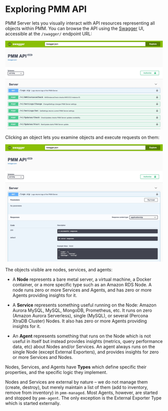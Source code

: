 # Exploring PMM API

PMM Server lets you visually interact with API resources representing all objects within PMM. You can browse the API using the [Swagger](https://swagger.io/tools/swagger-ui/) UI, accessible at the `/swagger/` endpoint URL:

![image](../_images/PMM_Swagger_API.jpg)

Clicking an object lets you examine objects and execute requests on them:

![image](../_images/PMM_Swagger_API_Execute.jpg)

The objects visible are nodes, services, and agents:

* A **Node** represents a bare metal server, a virtual machine, a Docker container, or a more specific type such as an Amazon RDS Node. A node runs zero or more Services and Agents, and has zero or more Agents providing insights for it.

* A **Service** represents something useful running on the Node: Amazon Aurora MySQL, MySQL, MongoDB, Prometheus, etc. It runs on zero (Amazon Aurora Serverless), single (MySQL), or several (Percona XtraDB Cluster) Nodes. It also has zero or more Agents providing insights for it.

* An **Agent** represents something that runs on the Node which is not useful in itself but instead provides insights (metrics, query performance data, etc) about Nodes and/or Services. An agent always runs on the single Node (except External Exporters), and provides insights for zero or more Services and Nodes.

Nodes, Services, and Agents have **Types** which define specific their properties, and the specific logic they implement.

Nodes and Services are external by nature – we do not manage them (create, destroy), but merely maintain a list of them (add to inventory, remove from inventory) in `pmm-managed`. Most Agents, however, are started and stopped by `pmm-agent`. The only exception is the External Exporter Type which is started externally.
